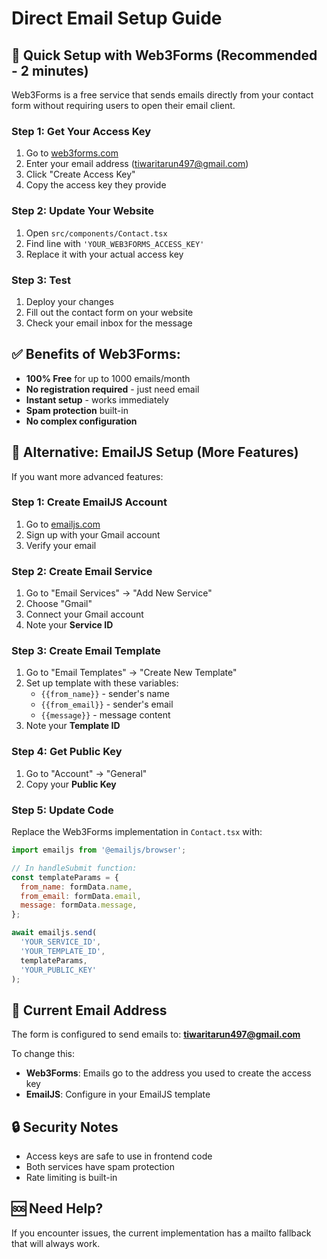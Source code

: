 # Direct Email Setup Guide

## 🚀 Quick Setup with Web3Forms (Recommended - 2 minutes)

Web3Forms is a free service that sends emails directly from your contact form without requiring users to open their email client.

### Step 1: Get Your Access Key
1. Go to [web3forms.com](https://web3forms.com)
2. Enter your email address (tiwaritarun497@gmail.com)
3. Click "Create Access Key"
4. Copy the access key they provide

### Step 2: Update Your Website
1. Open `src/components/Contact.tsx`
2. Find line with `'YOUR_WEB3FORMS_ACCESS_KEY'`
3. Replace it with your actual access key

### Step 3: Test
1. Deploy your changes
2. Fill out the contact form on your website
3. Check your email inbox for the message

## ✅ Benefits of Web3Forms:
- **100% Free** for up to 1000 emails/month
- **No registration required** - just need email
- **Instant setup** - works immediately
- **Spam protection** built-in
- **No complex configuration**

## 🔧 Alternative: EmailJS Setup (More Features)

If you want more advanced features:

### Step 1: Create EmailJS Account
1. Go to [emailjs.com](https://www.emailjs.com)
2. Sign up with your Gmail account
3. Verify your email

### Step 2: Create Email Service
1. Go to "Email Services" → "Add New Service"
2. Choose "Gmail"
3. Connect your Gmail account
4. Note your **Service ID**

### Step 3: Create Email Template
1. Go to "Email Templates" → "Create New Template"
2. Set up template with these variables:
   - `{{from_name}}` - sender's name
   - `{{from_email}}` - sender's email
   - `{{message}}` - message content
3. Note your **Template ID**

### Step 4: Get Public Key
1. Go to "Account" → "General"
2. Copy your **Public Key**

### Step 5: Update Code
Replace the Web3Forms implementation in `Contact.tsx` with:

```javascript
import emailjs from '@emailjs/browser';

// In handleSubmit function:
const templateParams = {
  from_name: formData.name,
  from_email: formData.email,
  message: formData.message,
};

await emailjs.send(
  'YOUR_SERVICE_ID',
  'YOUR_TEMPLATE_ID',
  templateParams,
  'YOUR_PUBLIC_KEY'
);
```

## 📧 Current Email Address
The form is configured to send emails to: **tiwaritarun497@gmail.com**

To change this:
- **Web3Forms**: Emails go to the address you used to create the access key
- **EmailJS**: Configure in your EmailJS template

## 🔒 Security Notes
- Access keys are safe to use in frontend code
- Both services have spam protection
- Rate limiting is built-in

## 🆘 Need Help?
If you encounter issues, the current implementation has a mailto fallback that will always work.